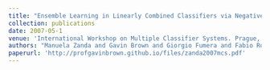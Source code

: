 ```yaml
---
title: "Ensemble Learning in Linearly Combined Classifiers via Negative Correlation"
collection: publications
date: 2007-05-1
venue: 'International Workshop on Multiple Classifier Systems. Prague, May'
authors: "Manuela Zanda and Gavin Brown and Giorgio Fumera and Fabio Roli"
paperurl: 'http://profgavinbrown.github.io/files/zanda2007mcs.pdf'
---
```

